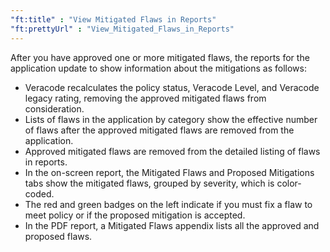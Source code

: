 ```yaml
---
"ft:title" : "View Mitigated Flaws in Reports"
"ft:prettyUrl" : "View_Mitigated_Flaws_in_Reports"
---
```


After you have approved one or more mitigated flaws, the reports for the application update to show information about the mitigations as follows:

-   Veracode recalculates the policy status, Veracode Level, and Veracode legacy rating, removing the approved mitigated flaws from consideration.
-   Lists of flaws in the application by category show the effective number of flaws after the approved mitigated flaws are removed from the application.
-   Approved mitigated flaws are removed from the detailed listing of flaws in reports.
-   In the on-screen report, the Mitigated Flaws and Proposed Mitigations tabs show the mitigated flaws, grouped by severity, which is color-coded.
-   The red and green badges on the left indicate if you must fix a flaw to meet policy or if the proposed mitigation is accepted.
-   In the PDF report, a Mitigated Flaws appendix lists all the approved and proposed flaws.
